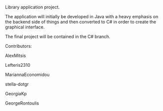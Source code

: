 Library application project.

The application will initially be developed in Java with a heavy emphasis on the backend side of things and then converted to C# in order to create the graphical interface.

The final project will be contained in the C# branch.


Contributors:

AlexMitsis

Lefteris2310

MariannaEconomidou

stella-dotgr

GeorgiaKp

GeorgeRontoulis
